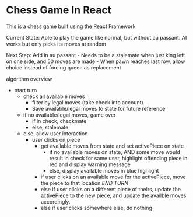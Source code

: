 # Chess Game In React

This is a chess game built using the React Framework

Current State: Able to play the game like normal, but without au passant. AI works but only picks its moves at random

Next Step: Add in au passant 
    - Needs to be a stalemate when just king left on one side, and 50 moves are made
    - When pawn reaches last row, allow choice instead of forcing queen as replacement


algorithm overview
- start turn
    - check all available moves
        - filter by legal moves (take check into account)
        - Save available/legal moves to state for future reference
    - if no available/legal moves, game over
        - if in check, checkmate
        - else, stalemate
    - else, allow user interaction
        - user clicks on piece
            - get available moves from state and set activePiece on state
                - if no available moves on state, AND some move would result in check for same user, highlight offending piece in red and display warning message
                - else, display available moves in blue highlight
            - if user clicks on an available move for the activePiece, move the piece to that location *END TURN*
            - else if user clicks on a different piece of theirs, update the activePiece to the new piece, and update the availble moves accordingly.
            - else if user clicks somewhere else, do nothing

